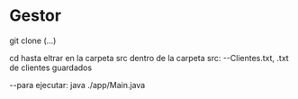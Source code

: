 # Gestor
git clone (...)

cd hasta eltrar en la carpeta src
dentro de la carpeta src:
--Clientes.txt, .txt de clientes guardados

--para ejecutar: java ./app/Main.java
